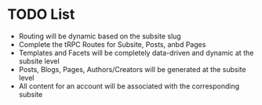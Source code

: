 # TODO List 

- Routing will be dynamic based on the subsite slug 
- Complete the tRPC Routes for Subsite, Posts, anbd Pages
- Templates and Facets will be completely data-driven and dynamic at the subsite level 
- Posts, Blogs, Pages, Authors/Creators will be generated at the subsite level 
- All content for an account will be associated with the corresponding subsite 
